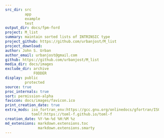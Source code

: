 ```yaml
---
src_dir: src
         app
         example
         test
output_dir: docs/fpm-ford
project: M_list
summary: maintain sorted lists of INTRINSIC type
project_github: https://github.com/urbanjost/M_list
project_download:
author: John S. Urban
author_email: urbanjost@gmail.com
github: https://github.com/urbanjost/M_list
media_dir: docs/images
exclude_dir: archive
             FODDER
display: public
         protected
source: true
proc_internals: true
sort: permission-alpha
favicon: docs/images/favicon.ico
print_creation_date: true
extra_mods: iso_fortran_env:https://gcc.gnu.org/onlinedocs/gfortran/ISO_005fFORTRAN_005fENV.html
            tomlf:https://toml-f.github.io/toml-f
creation_date: %Y-%m-%d %H:%M %z
md_extensions: markdown.extensions.toc
               markdown.extensions.smarty
---
```

